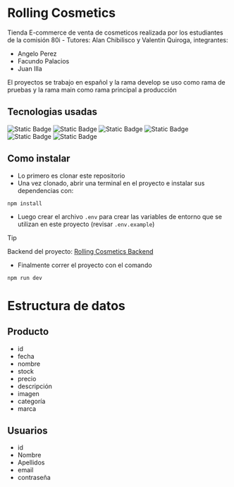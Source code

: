 # Rolling Cosmetics
Tienda E-commerce de venta de cosmeticos  realizada por los estudiantes de la comisión 80i - Tutores: Alan Chibilisco y Valentin Quiroga, integrantes:
* Angelo Perez
* Facundo Palacios
* Juan Illa

El proyectos se trabajo en español y la rama develop se uso como rama de pruebas y la rama main como rama principal a producción
## Tecnologias usadas
![Static Badge](https://img.shields.io/badge/HTML5-E34F26?style=flat&logo=html5&logoColor=white)
![Static Badge](https://img.shields.io/badge/CSS-563d7c?&style=flat&logo=css3&logoColor=white)
![Static Badge](https://img.shields.io/badge/JavaScript-323330?style=flat&logo=javascript&logoColor=F7DF1E)
![Static Badge](https://img.shields.io/badge/Bootstrap-7952B3?style=flat&logo=bootstrap&logoColor=white)
![Static Badge](https://img.shields.io/badge/React-61DAFB?style=flat&logo=react&logoColor=black)
![Static Badge](https://img.shields.io/badge/Node.js-339933?style=flat&logo=node.js&logoColor=white)
## Como instalar
* Lo primero es clonar este repositorio
* Una vez clonado, abrir una terminal en el proyecto e instalar sus dependencias con:
```
npm install
```
* Luego crear el archivo `.env` para crear las variables de entorno que se utilizan en este proyecto (revisar `.env.example`)
> [!TIP]
> Backend del proyecto: [Rolling Cosmetics Backend](https://github.com/Angelussz/rollingcosmeticsbackend)
* Finalmente correr el proyecto con el comando
```
npm run dev
```
# Estructura de datos 
## Producto
- id
- fecha
- nombre
- stock
- precio
- descripción
- imagen
- categoría
- marca
## Usuarios
- id
- Nombre
- Apellidos
- email
- contraseña



